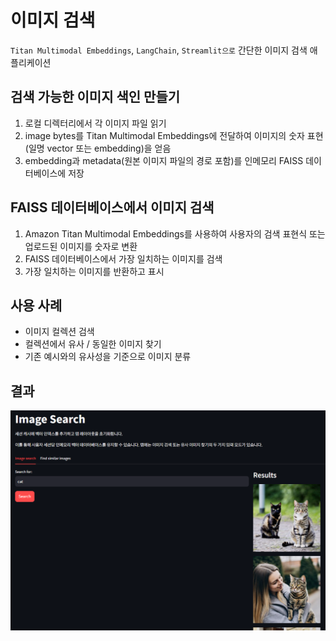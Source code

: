 # 이미지 검색

`Titan Multimodal Embeddings`, `LangChain`, `Streamlit으로` 간단한 이미지 검색 애플리케이션

## 검색 가능한 이미지 색인 만들기

1. 로컬 디렉터리에서 각 이미지 파일 읽기
2. image bytes를 Titan Multimodal Embeddings에 전달하여 이미지의 숫자 표현(일명 vector 또는 embedding)을 얻음
3. embedding과 metadata(원본 이미지 파일의 경로 포함)를 인메모리 FAISS  데이터베이스에 저장

## FAISS 데이터베이스에서 이미지 검색

1. Amazon Titan Multimodal Embeddings를 사용하여 사용자의 검색 표현식 또는 업로드된 이미지를 숫자로 변환
2. FAISS 데이터베이스에서 가장 일치하는 이미지를 검색
3. 가장 일치하는 이미지를 반환하고 표시

## 사용 사례

- 이미지 컬렉션 검색
- 컬렉션에서 유사 / 동일한 이미지 찾기
- 기존 예시와의 유사성을 기준으로 이미지 분류

## 결과

![alt text](image.png) 
